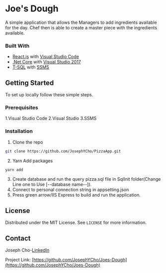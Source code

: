 # Joe's Dough
A simple application that allows the Managers to add ingredients available for the day. Chef then is able to create a master piece with the  ingredients available.

### Built With
* [React.js](https://reactjs.org/) with [Visual Studio Code](https://code.visualstudio.com/)
* [.Net Core](https://dotnet.microsoft.com/download) with [Visual Studio 2017](https://visualstudio.microsoft.com/free-developer-offers/)
* [T-SQL](https://docs.microsoft.com/en-us/sql/ssms/download-sql-server-management-studio-ssms?view=sql-server-2017) with [SSMS](https://docs.microsoft.com/en-us/sql/ssms/download-sql-server-management-studio-ssms?view=sql-server-2017)

## Getting Started
To set up locally follow these simple steps.

### Prerequisites
1.Visual Studio Code
2.Visual Studio
3.SSMS
### Installation
1. Clone the repo
```sh
git clone https://github.com/JosephYCho/PizzaApp.git
```
2. Yarn Add packages
```sh
yarn add
```
3. Create database and run the query pizza.sql file in SqlInit folder(Change Line one to Use [--database name--]).
4. Connect to personal connection string in appsetting.json
5. Press green arrow/IIS Express to build and run the application.

## License

Distributed under the MIT License. See `LICENSE` for more information.


## Contact
Joseph Cho-[LinkedIn](https://www.linkedin.com/in/joseph-cho-056060122/)

Project Link: [https://github.com/JosephYCho/Joes-Dough](https://github.com/JosephYCho/Joes-Dough)
